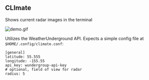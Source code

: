 CLImate
---

Shows current radar images in the terminal

![demo.gif](Demo)

Utilizes the WeatherUnderground API. Expects a simple config file at
`$HOME/.config/climate.conf`:

```
[general]
latitude: 55.555
longitude: -155.55
api_key: wundergroup-api-key
# optional, field of view for radar
radius: 5
```
